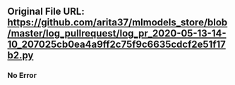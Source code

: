 ## Original File URL: https://github.com/arita37/mlmodels_store/blob/master/log_pullrequest/log_pr_2020-05-13-14-10_207025cb0ea4a9ff2c75f9c6635cdcf2e51f17b2.py<br />

### No Error